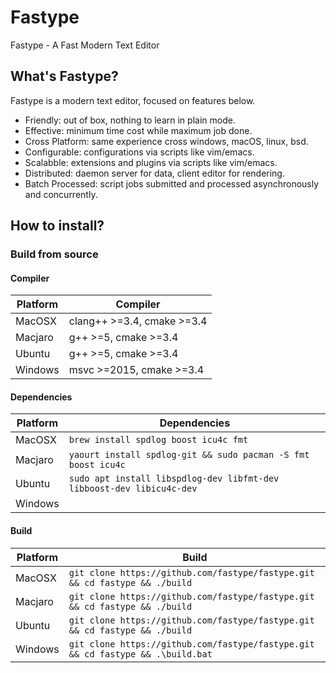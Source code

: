 # Fastype

Fastype - A Fast Modern Text Editor

## What's Fastype?

Fastype is a modern text editor, focused on features below.

* Friendly: out of box, nothing to learn in plain mode.
* Effective: minimum time cost while maximum job done.
* Cross Platform: same experience cross windows, macOS, linux, bsd.
* Configurable: configurations via scripts like vim/emacs.
* Scalabble: extensions and plugins via scripts like vim/emacs.
* Distributed: daemon server for data, client editor for rendering.
* Batch Processed: script jobs submitted and processed asynchronously and concurrently.

## How to install?

### Build from source

#### Compiler

| Platform | Compiler                   |
|----------|----------------------------|
|  MacOSX  | clang++ >=3.4, cmake >=3.4 |
|  Macjaro | g++ >=5, cmake >=3.4       |
|  Ubuntu  | g++ >=5, cmake >=3.4       |
|  Windows | msvc >=2015, cmake >=3.4   |


#### Dependencies

| Platform | Dependencies                                                          |
|----------|-----------------------------------------------------------------------|
|  MacOSX  | `brew install spdlog boost icu4c fmt`                                 |
|  Macjaro | `yaourt install spdlog-git && sudo pacman -S fmt boost icu4c`         |
|  Ubuntu  | `sudo apt install libspdlog-dev libfmt-dev libboost-dev libicu4c-dev` |
|  Windows |                                                                       |

#### Build

| Platform | Build                                                                           |
|----------|---------------------------------------------------------------------------------|
|  MacOSX  | `git clone https://github.com/fastype/fastype.git && cd fastype && ./build`     |
|  Macjaro | `git clone https://github.com/fastype/fastype.git && cd fastype && ./build`     |
|  Ubuntu  | `git clone https://github.com/fastype/fastype.git && cd fastype && ./build`     |
|  Windows | `git clone https://github.com/fastype/fastype.git && cd fastype && .\build.bat` |

